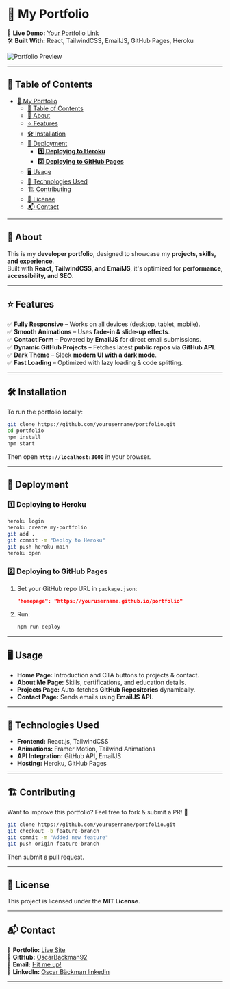 # 🌟 My Portfolio

🚀 **Live Demo:** [Your Portfolio Link](#)  
🛠 **Built With:** React, TailwindCSS, EmailJS, GitHub Pages, Heroku  

![Portfolio Preview](#)

---

## 📌 Table of Contents
- [🌟 My Portfolio](#-my-portfolio)
  - [📌 Table of Contents](#-table-of-contents)
  - [📌 About](#-about)
  - [⭐ Features](#-features)
  - [🛠 Installation](#-installation)
  - [🚀 Deployment](#-deployment)
    - [**1️⃣ Deploying to Heroku**](#1️⃣-deploying-to-heroku)
    - [**2️⃣ Deploying to GitHub Pages**](#2️⃣-deploying-to-github-pages)
  - [🖥 Usage](#-usage)
  - [🔧 Technologies Used](#-technologies-used)
  - [🏗 Contributing](#-contributing)
  - [📜 License](#-license)
  - [📬 Contact](#-contact)

---

## 📌 About
This is my **developer portfolio**, designed to showcase my **projects, skills, and experience**.  
Built with **React, TailwindCSS, and EmailJS**, it's optimized for **performance, accessibility, and SEO**.

---

## ⭐ Features
✅ **Fully Responsive** – Works on all devices (desktop, tablet, mobile).  
✅ **Smooth Animations** – Uses **fade-in & slide-up effects**.  
✅ **Contact Form** – Powered by **EmailJS** for direct email submissions.  
✅ **Dynamic GitHub Projects** – Fetches latest **public repos** via **GitHub API**.  
✅ **Dark Theme** – Sleek **modern UI with a dark mode**.  
✅ **Fast Loading** – Optimized with lazy loading & code splitting.  

---

## 🛠 Installation
To run the portfolio locally:  

```sh
git clone https://github.com/yourusername/portfolio.git
cd portfolio
npm install
npm start
```

Then open **`http://localhost:3000`** in your browser.

---

## 🚀 Deployment
### **1️⃣ Deploying to Heroku**
```sh
heroku login
heroku create my-portfolio
git add .
git commit -m "Deploy to Heroku"
git push heroku main
heroku open
```

### **2️⃣ Deploying to GitHub Pages**
1. Set your GitHub repo URL in `package.json`:
   ```json
   "homepage": "https://yourusername.github.io/portfolio"
   ```
2. Run:
   ```sh
   npm run deploy
   ```

---

## 🖥 Usage
- **Home Page:** Introduction and CTA buttons to projects & contact.  
- **About Me Page:** Skills, certifications, and education details.  
- **Projects Page:** Auto-fetches **GitHub Repositories** dynamically.  
- **Contact Page:** Sends emails using **EmailJS API**.  

---

## 🔧 Technologies Used
- **Frontend:** React.js, TailwindCSS  
- **Animations:** Framer Motion, Tailwind Animations  
- **API Integration:** GitHub API, EmailJS  
- **Hosting:** Heroku, GitHub Pages  

---

## 🏗 Contributing
Want to improve this portfolio? Feel free to fork & submit a PR! 🚀

```sh
git clone https://github.com/yourusername/portfolio.git
git checkout -b feature-branch
git commit -m "Added new feature"
git push origin feature-branch
```
Then submit a pull request.

---

## 📜 License
This project is licensed under the **MIT License**.

---

## 📬 Contact
💼 **Portfolio:** [Live Site](https://oscarportfolio-c9ac98cf9943.herokuapp.com/)  
🐙 **GitHub:** [OscarBackman92](https://github.com/OscarBackman92)  
📧 **Email:** [Hit me up!](mailto:jan.oscar.backman@gmail.com)  
💼 **LinkedIn:** [Oscar Bäckman linkedin](https://www.linkedin.com/in/oscar-b%C3%A4ckman-3149b1167/)  

---

